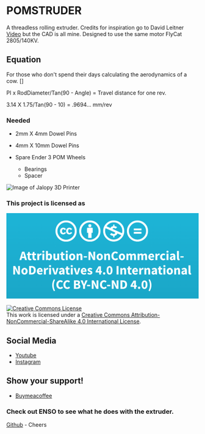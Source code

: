 # POMSTRUDER
A threadless rolling extruder. Credits for inspiration go to David Leitner [Video](https://www.youtube.com/watch?v=0x0QdLChE84&t=1s) but the CAD is all mine. Designed to use the same motor FlyCat 2805/140KV.

## Equation

For those who don't spend their days calculating the aerodynamics of a cow. []

PI x RodDiameter/Tan(90 - Angle) = Travel distance for one rev.

3.14 X 1.75/Tan(90 - 10) = .9694... mm/rev

### Needed

- 2mm X 4mm Dowel Pins

- 4mm X 10mm Dowel Pins

- Spare Ender 3 POM Wheels
    - Bearings
    - Spacer

![Image of Jalopy 3D Printer](https://github.com/Leviathan3DPrinting/POMSTRUDER/blob/main/Images/POMSTRUDER%20(1).jpg)

### This project is licensed as
![image of license](https://github.com/Leviathan3DPrinting/Jalopy-3D-Printer/blob/3c9b3dcbf7b711fca9938695c092bdc71c62a8bb/LICENSE.png)

<a rel="license" href="http://creativecommons.org/licenses/by-nc-sa/4.0/"><img alt="Creative Commons License" style="border-width:0" src="https://i.creativecommons.org/l/by-nc-sa/4.0/88x31.png" /></a><br />This work is licensed under a <a rel="license" href="http://creativecommons.org/licenses/by-nc-sa/4.0/">Creative Commons Attribution-NonCommercial-ShareAlike 4.0 International License</a>.

## Social Media
- [Youtube](https://www.youtube.com/@HoodPlastics)
- [Instagram](https://www.instagram.com/leviathan3dprinting)

## Show your support!
- [Buymeacoffee](https://www.buymeacoffee.com/Leviathan3D)

### Check out ENSO to see what he does with the extruder.

[Github](https://github.com/ENSO-3D/ICS.200) - Cheers